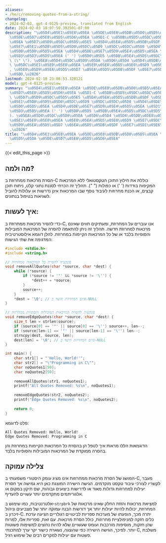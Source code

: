 ```yaml
---
aliases:
- /he/c/removing-quotes-from-a-string/
changelog:
- 2024-02-03, gpt-4-0125-preview, translated from English
date: 2024-02-03 18:07:50.392501-07:00
description: "\u05D4\u05E1\u05E8\u05EA \u05DE\u05E8\u05DB\u05D0\u05D5\u05EA \u05DE\
  \u05DE\u05D7\u05E8\u05D5\u05D6\u05EA \u05D1-C \u05DB\u05D5\u05DC\u05DC\u05EA \u05D0\
  \u05EA \u05D7\u05D9\u05DC\u05D5\u05E5 \u05D4\u05EA\u05D5\u05DB\u05DF \u05D4\u05D8\
  \u05E7\u05E1\u05D8\u05D5\u05D0\u05DC\u05D9 \u05DC\u05DC\u05D0 \u05D4\u05DE\u05E8\
  \u05DB\u05D0\u05D5\u05EA \u05D4\u05DE\u05E7\u05D9\u05E4\u05D5\u05EA \u05D1\u05D5\
  \u05D3\u05D3\u05D5\u05EA (' ') \u05D0\u05D5 \u05DB\u05E4\u05D5\u05DC\u05D5\u05EA\
  \ (\" \"). \u05EA\u05D4\u05DC\u05D9\u05DA \u05D6\u05D4 \u05D4\u05DB\u05E8\u05D7\u05D9\
  \ \u05DC\u05E1\u05E0\u05E0\u05EA \u05E0\u05EA\u05D5\u05E0\u05D9 \u05E7\u05DC\u05D8\
  , \u05E0\u05D9\u05EA\u05D5\u05D7 \u05EA\u05D5\u05DB\u05DF \u05E7\u05D1\u05E6\u05D9\
  \u05DD,\u2026"
lastmod: 2024-02-18 23:08:53.328121
model: gpt-4-0125-preview
summary: "\u05D4\u05E1\u05E8\u05EA \u05DE\u05E8\u05DB\u05D0\u05D5\u05EA \u05DE\u05DE\
  \u05D7\u05E8\u05D5\u05D6\u05EA \u05D1-C \u05DB\u05D5\u05DC\u05DC\u05EA \u05D0\u05EA\
  \ \u05D7\u05D9\u05DC\u05D5\u05E5 \u05D4\u05EA\u05D5\u05DB\u05DF \u05D4\u05D8\u05E7\
  \u05E1\u05D8\u05D5\u05D0\u05DC\u05D9 \u05DC\u05DC\u05D0 \u05D4\u05DE\u05E8\u05DB\
  \u05D0\u05D5\u05EA \u05D4\u05DE\u05E7\u05D9\u05E4\u05D5\u05EA \u05D1\u05D5\u05D3\
  \u05D3\u05D5\u05EA (' ') \u05D0\u05D5 \u05DB\u05E4\u05D5\u05DC\u05D5\u05EA (\" \"\
  ). \u05EA\u05D4\u05DC\u05D9\u05DA \u05D6\u05D4 \u05D4\u05DB\u05E8\u05D7\u05D9 \u05DC\
  \u05E1\u05E0\u05E0\u05EA \u05E0\u05EA\u05D5\u05E0\u05D9 \u05E7\u05DC\u05D8, \u05E0\
  \u05D9\u05EA\u05D5\u05D7 \u05EA\u05D5\u05DB\u05DF \u05E7\u05D1\u05E6\u05D9\u05DD\
  ,\u2026"
title: "\u05D4\u05E1\u05E8\u05EA \u05DE\u05E8\u05DB\u05D0\u05D5\u05EA \u05DE\u05EA\
  \u05D5\u05DA \u05DE\u05D7\u05E8\u05D5\u05D6\u05EA"
---
```


{{< edit_this_page >}}

## מה ולמה?

הסרת מרכאות ממחרוזת ב-C כוללת את חילוץ התוכן הטקסטואלי ללא המרכאות המקיפות בודדות (' ') או כפולות (" "). תהליך זה הכרחי לסננת נתוני קלט, ניתוח תוכן קבצים, או הכנת מחרוזות לעיבוד נוסף שבו המרכאות אינן נדרשות או עלולות להוביל לשגיאות בטיפול בנתונים.

## איך לעשות:

כדי להסיר מרכאות ממחרוזת ב-C, אנו עוברים על המחרוזת, ומעתיקים תווים שאינם מרכאות למחרוזת חדשה. תהליך זה ניתן להתאמה להסרה של המרכאות המובילות והסופיות בלבד או של כל המרכאות הקיימות במחרוזת. להלן דוגמא אילוסטרטיבית המדגימה את שתי הגישות:

```c
#include <stdio.h>
#include <string.h>

// פונקציה להסרת כל המרכאות ממחרוזת
void removeAllQuotes(char *source, char *dest) {
    while (*source) {
        if (*source != '"' && *source != '\'') {
            *dest++ = *source;
        }
        source++;
    }
    *dest = '\0'; // סיום המחרוזת היעד ב-NULL
}

// פונקציה להסרת המרכאות המובילות והסופיות ממחרוזת
void removeEdgeQuotes(char *source, char *dest) {
    size_t len = strlen(source);
    if (source[0] == '"' || source[0] == '\'') source++, len--;
    if (source[len-1] == '"' || source[len-1] == '\'') len--;
    strncpy(dest, source, len);
    dest[len] = '\0'; // סיום המחרוזת היעד ב-NULL
}

int main() {
    char str1[] = "'Hello, World!'";
    char str2[] = "\"Programming in C\"";
    char noQuotes1[50];
    char noQuotes2[50];
    
    removeAllQuotes(str1, noQuotes1);
    printf("All Quotes Removed: %s\n", noQuotes1);
    
    removeEdgeQuotes(str2, noQuotes2);
    printf("Edge Quotes Removed: %s\n", noQuotes2);
    
    return 0;
}
```
פלט לדוגמא:
```
All Quotes Removed: Hello, World!
Edge Quotes Removed: Programming in C
```

הדוגמאות הללו מראות איך לטפל הן בהסרת כל המרכאות הקיימות במחרוזת והן בהסרה ממוקדת של המרכאות המובילות והסופיות בלבד.

## צלילה עמוקה

המושג של הסרת מרכאות ממחרוזות אינו מציג עומק היסטורי משמעותי ב-C, מעבר לקשריו לצורכי עיבוד טקסט מוקדמים. הגישה הישירה המוצגת כאן היא גמישה אך חסרת יעילות למחרוזות גדולות מאוד או לדרישות ביצועים גבוהות, שם תיקון במקום או אלגוריתמים מתקדמים יותר עשויים להעדיף.

אלטרנטיבות, כמו שימוש ב-`strpbrk` למציאת מרכאות והזזת החלק שאינו מרכאות של המחרוזת, יכולות להיות יעילות יותר אך דורשות הבנה עמוקה יותר של מצביעים וניהול זיכרון ב-C. יתרה מכך, הופעתו של מערכות ספריות לביטויים רגולריים הציעה ערכת כלים חזקה למניפולציית מחרוזות, כולל הסרת מרכאות. עם זאת, ספריות אלו, למרות שהן חזקות, מוסיפות מורכבות ועומס שעשויים שלא להיות נחוצים למשימות פשוטות יותר. לפיכך, הגישה הישירה כפי שהוצגה, נשארת כישור יקר ערך למתכנתי C, משלבת פשטות עם יעילות למקרים רבים של שימוש רגיל.
